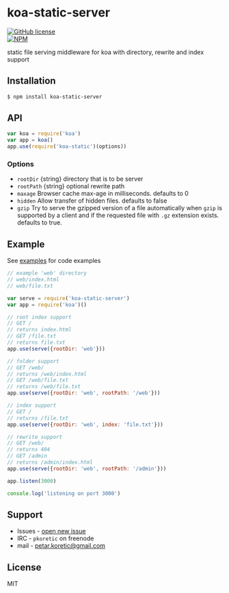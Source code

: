 # koa-static-server

[![GitHub license](https://img.shields.io/github/license/mashape/apistatus.svg)](https://github.com/pkoretic/koa-static-server/blob/master/LICENSE)  
[![NPM](https://nodei.co/npm/koa-static-server.png?downloads=true&downloadRank=true&stars=true)](https://www.npmjs.com/package/koa-static-server)

static file serving middleware for koa with directory, rewrite and index support

## Installation

```bash
$ npm install koa-static-server
```

## API

```js
var koa = require('koa')
var app = koa()
app.use(require('koa-static')(options))
```


### Options

 - `rootDir` {string} directory that is to be server
 - `rootPath` {string} optional rewrite path
 - `maxage` Browser cache max-age in milliseconds. defaults to 0
 - `hidden` Allow transfer of hidden files. defaults to false
 - `gzip` Try to serve the gzipped version of a file automatically when `gzip`
is supported by a client and if the requested file with `.gz` extension exists.
defaults to true.

## Example
See [examples](https://github.com/pkoretic/koa-static-server/tree/master/examples) for code examples

```js
// example 'web' directory
// web/index.html
// web/file.txt

var serve = require('koa-static-server')
var app = require('koa')()

// root index support
// GET /
// returns index.html
// GET /file.txt
// returns file.txt
app.use(serve({rootDir: 'web'}))

// folder support
// GET /web/
// returns /web/index.html
// GET /web/file.txt
// returns /web/file.txt
app.use(serve({rootDir: 'web', rootPath: '/web'}))

// index support
// GET /
// returns /file.txt
app.use(serve({rootDir: 'web', index: 'file.txt'}))

// rewrite support
// GET /web/
// returns 404
// GET /admin
// returns /admin/index.html
app.use(serve({rootDir: 'web', rootPath: '/admin'}))

app.listen(3000)

console.log('listening on port 3000')
```

## Support

 * Issues - [open new issue](https://github.com/pkoretic/koa-static-server/issues)
 * IRC - `pkoretic` on freenode
 * mail - petar.koretic@gmail.com


## License

  MIT

